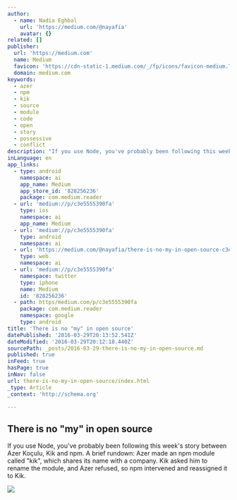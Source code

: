 ```yaml
---
author:
  - name: Nadia Eghbal
    url: 'https://medium.com/@nayafia'
    avatar: {}
related: []
publisher:
  url: 'https://medium.com'
  name: Medium
  favicon: 'https://cdn-static-1.medium.com/_/fp/icons/favicon-medium.TAS6uQ-Y7kcKgi0xjcYHXw.ico'
  domain: medium.com
keywords:
  - azer
  - npm
  - kik
  - source
  - module
  - code
  - open
  - story
  - possessive
  - conflict
description: "If you use Node, you've probably been following this week's story between Azer Koçulu, Kik and npm. A brief rundown: Azer made an npm module called \"kik\", which shares its name with a company. Kik asked him to rename the module, and Azer refused, so npm intervened and reassigned it to Kik."
inLanguage: en
app_links:
  - type: android
    namespace: ai
    app_name: Medium
    app_store_id: '828256236'
    package: com.medium.reader
  - url: 'medium://p/c3e5555390fa'
    type: ios
    namespace: ai
    app_name: Medium
  - url: 'medium://p/c3e5555390fa'
    type: android
    namespace: ai
  - url: 'https://medium.com/@nayafia/there-is-no-my-in-open-source-c3e5555390fa'
    type: web
    namespace: ai
  - url: 'medium://p/c3e5555390fa'
    namespace: twitter
    type: iphone
    name: Medium
    id: '828256236'
  - path: https/medium.com/p/c3e5555390fa
    package: com.medium.reader
    namespace: google
    type: android
title: 'There is no "my" in open source'
datePublished: '2016-03-29T20:13:52.541Z'
dateModified: '2016-03-29T20:12:18.440Z'
sourcePath: _posts/2016-03-29-there-is-no-my-in-open-source.md
published: true
inFeed: true
hasPage: true
inNav: false
url: there-is-no-my-in-open-source/index.html
_type: Article
_context: 'http://schema.org'

---
```

<article style=""><h1>There is no "my" in open source</h1><p>If you use Node, you've probably been following this week's story between Azer Koçulu, Kik and npm. A brief rundown: Azer made an npm module called "kik", which shares its name with a company. Kik asked him to rename the module, and Azer refused, so npm intervened and reassigned it to Kik.</p><img src="https://cdn-images-1.medium.com/fit/c/60/60/0*Wa4Y_pZ0Lu1WsoAS.png" /></article>